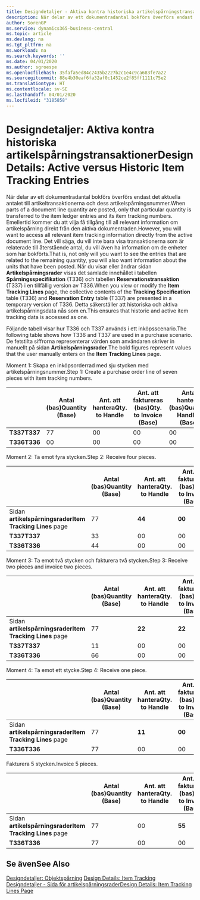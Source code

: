 ```yaml
---
title: Designdetaljer - Aktiva kontra historiska artikelspårningstransaktioner | Microsoft Docs
description: När delar av ett dokumentradantal bokförs överförs endast det aktuella antalet till artikeltransaktionerna och dess artikelspårningsnummer. Emellertid kommer du att vilja få tillgång till all relevant information om artikelspårning direkt från den aktiva dokumentraden. Det vill säga, du vill inte bara visa transaktionerna som är relaterade till återstående antal, du vill även ha information om de enheter som har bokförts. När du visar eller ändrar sidan **Artikelspårningsrader** visas det samlade innehållet i tabellen **Spårningsspecifikation** (T336) och tabellen **Reservationstransaktion** (T337) i en tillfällig version av T336. Detta säkerställer att historiska och aktiva artikelspårningsdata nås som en.
author: SorenGP
ms.service: dynamics365-business-central
ms.topic: article
ms.devlang: na
ms.tgt_pltfrm: na
ms.workload: na
ms.search.keywords: ''
ms.date: 04/01/2020
ms.author: sgroespe
ms.openlocfilehash: 35fafa5ed84c2435b2227b2c1e4c9ca683fe7a22
ms.sourcegitcommit: 88e4b30eaf6fa32af0c1452ce2f85ff1111c75e2
ms.translationtype: HT
ms.contentlocale: sv-SE
ms.lasthandoff: 04/01/2020
ms.locfileid: "3185858"
---
```

# <a name="design-details-active-versus-historic-item-tracking-entries"></a><span data-ttu-id="6744e-107">Designdetaljer: Aktiva kontra historiska artikelspårningstransaktioner</span><span class="sxs-lookup"><span data-stu-id="6744e-107">Design Details: Active versus Historic Item Tracking Entries</span></span>
<span data-ttu-id="6744e-108">När delar av ett dokumentradantal bokförs överförs endast det aktuella antalet till artikeltransaktionerna och dess artikelspårningsnummer.</span><span class="sxs-lookup"><span data-stu-id="6744e-108">When parts of a document line quantity are posted, only that particular quantity is transferred to the item ledger entries and its item tracking numbers.</span></span> <span data-ttu-id="6744e-109">Emellertid kommer du att vilja få tillgång till all relevant information om artikelspårning direkt från den aktiva dokumentraden.</span><span class="sxs-lookup"><span data-stu-id="6744e-109">However, you will want to access all relevant item tracking information directly from the active document line.</span></span> <span data-ttu-id="6744e-110">Det vill säga, du vill inte bara visa transaktionerna som är relaterade till återstående antal, du vill även ha information om de enheter som har bokförts.</span><span class="sxs-lookup"><span data-stu-id="6744e-110">That is, not only will you want to see the entries that are related to the remaining quantity, you will also want information about the units that have been posted.</span></span> <span data-ttu-id="6744e-111">När du visar eller ändrar sidan **Artikelspårningsrader** visas det samlade innehållet i tabellen **Spårningsspecifikation** (T336) och tabellen **Reservationstransaktion** (T337) i en tillfällig version av T336.</span><span class="sxs-lookup"><span data-stu-id="6744e-111">When you view or modify the **Item Tracking Lines** page, the collective contents of the **Tracking Specification** table (T336) and **Reservation Entry** table (T337) are presented in a temporary version of T336.</span></span> <span data-ttu-id="6744e-112">Detta säkerställer att historiska och aktiva artikelspårningsdata nås som en.</span><span class="sxs-lookup"><span data-stu-id="6744e-112">This ensures that historic and active item tracking data is accessed as one.</span></span>  

 <span data-ttu-id="6744e-113">Följande tabell visar hur T336 och T337 används i ett inköpsscenario.</span><span class="sxs-lookup"><span data-stu-id="6744e-113">The following table shows how T336 and T337 are used in a purchase scenario.</span></span> <span data-ttu-id="6744e-114">De fetstilta siffrorna representerar värden som användaren skriver in manuellt på sidan **Artikelspårningsrader**.</span><span class="sxs-lookup"><span data-stu-id="6744e-114">The bold figures represent values that the user manually enters on the **Item Tracking Lines** page.</span></span>  

 <span data-ttu-id="6744e-115">Moment 1: Skapa en inköpsorderrad med sju stycken med artikelspårningsnummer.</span><span class="sxs-lookup"><span data-stu-id="6744e-115">Step 1: Create a purchase order line of seven pieces with item tracking numbers.</span></span>  

||<span data-ttu-id="6744e-116">**Antal (bas)**</span><span class="sxs-lookup"><span data-stu-id="6744e-116">**Quantity (Base)**</span></span>|<span data-ttu-id="6744e-117">**Ant. att hantera**</span><span class="sxs-lookup"><span data-stu-id="6744e-117">**Qty. to Handle**</span></span>|<span data-ttu-id="6744e-118">**Ant. att faktureras (bas)**</span><span class="sxs-lookup"><span data-stu-id="6744e-118">**Qty. to Invoice (Base)**</span></span>|<span data-ttu-id="6744e-119">**Antal hanterat (bas)**</span><span class="sxs-lookup"><span data-stu-id="6744e-119">**Quantity Handled (Base)**</span></span>|<span data-ttu-id="6744e-120">**Antal fakturerat (bas)**</span><span class="sxs-lookup"><span data-stu-id="6744e-120">**Quantity Invoiced (Base)**</span></span>|  
|-|----------------------------------------------|--------------------------------------------|------------------------------------------------------|-------------------------------------------------------|--------------------------------------------------------|  
|<span data-ttu-id="6744e-121">**T337**</span><span class="sxs-lookup"><span data-stu-id="6744e-121">**T337**</span></span>|<span data-ttu-id="6744e-122">7</span><span class="sxs-lookup"><span data-stu-id="6744e-122">7</span></span>|<span data-ttu-id="6744e-123">0</span><span class="sxs-lookup"><span data-stu-id="6744e-123">0</span></span>|<span data-ttu-id="6744e-124">0</span><span class="sxs-lookup"><span data-stu-id="6744e-124">0</span></span>|<span data-ttu-id="6744e-125">0</span><span class="sxs-lookup"><span data-stu-id="6744e-125">0</span></span>|<span data-ttu-id="6744e-126">0</span><span class="sxs-lookup"><span data-stu-id="6744e-126">0</span></span>|  
|<span data-ttu-id="6744e-127">**T336**</span><span class="sxs-lookup"><span data-stu-id="6744e-127">**T336**</span></span>|<span data-ttu-id="6744e-128">0</span><span class="sxs-lookup"><span data-stu-id="6744e-128">0</span></span>|<span data-ttu-id="6744e-129">0</span><span class="sxs-lookup"><span data-stu-id="6744e-129">0</span></span>|<span data-ttu-id="6744e-130">0</span><span class="sxs-lookup"><span data-stu-id="6744e-130">0</span></span>|<span data-ttu-id="6744e-131">0</span><span class="sxs-lookup"><span data-stu-id="6744e-131">0</span></span>|<span data-ttu-id="6744e-132">0</span><span class="sxs-lookup"><span data-stu-id="6744e-132">0</span></span>|  

 <span data-ttu-id="6744e-133">Moment 2: Ta emot fyra stycken.</span><span class="sxs-lookup"><span data-stu-id="6744e-133">Step 2: Receive four pieces.</span></span>  

||<span data-ttu-id="6744e-134">**Antal (bas)**</span><span class="sxs-lookup"><span data-stu-id="6744e-134">**Quantity (Base)**</span></span>|<span data-ttu-id="6744e-135">**Ant. att hantera**</span><span class="sxs-lookup"><span data-stu-id="6744e-135">**Qty. to Handle**</span></span>|<span data-ttu-id="6744e-136">**Ant. att faktureras (bas)**</span><span class="sxs-lookup"><span data-stu-id="6744e-136">**Qty. to Invoice (Base)**</span></span>|<span data-ttu-id="6744e-137">**Antal hanterat (bas)**</span><span class="sxs-lookup"><span data-stu-id="6744e-137">**Quantity Handled (Base)**</span></span>|<span data-ttu-id="6744e-138">**Antal fakturerat (bas)**</span><span class="sxs-lookup"><span data-stu-id="6744e-138">**Quantity Invoiced (Base)**</span></span>|  
|-|----------------------------------------------|--------------------------------------------|------------------------------------------------------|-------------------------------------------------------|--------------------------------------------------------|  
|<span data-ttu-id="6744e-139">Sidan **artikelspårningsrader**</span><span class="sxs-lookup"><span data-stu-id="6744e-139">**Item Tracking Lines** page</span></span>|<span data-ttu-id="6744e-140">7</span><span class="sxs-lookup"><span data-stu-id="6744e-140">7</span></span>|<span data-ttu-id="6744e-141">**4**</span><span class="sxs-lookup"><span data-stu-id="6744e-141">**4**</span></span>|<span data-ttu-id="6744e-142">**0**</span><span class="sxs-lookup"><span data-stu-id="6744e-142">**0**</span></span>|<span data-ttu-id="6744e-143">0</span><span class="sxs-lookup"><span data-stu-id="6744e-143">0</span></span>|<span data-ttu-id="6744e-144">0</span><span class="sxs-lookup"><span data-stu-id="6744e-144">0</span></span>|  
|<span data-ttu-id="6744e-145">**T337**</span><span class="sxs-lookup"><span data-stu-id="6744e-145">**T337**</span></span>|<span data-ttu-id="6744e-146">3</span><span class="sxs-lookup"><span data-stu-id="6744e-146">3</span></span>|<span data-ttu-id="6744e-147">0</span><span class="sxs-lookup"><span data-stu-id="6744e-147">0</span></span>|<span data-ttu-id="6744e-148">0</span><span class="sxs-lookup"><span data-stu-id="6744e-148">0</span></span>|<span data-ttu-id="6744e-149">0</span><span class="sxs-lookup"><span data-stu-id="6744e-149">0</span></span>|<span data-ttu-id="6744e-150">0</span><span class="sxs-lookup"><span data-stu-id="6744e-150">0</span></span>|  
|<span data-ttu-id="6744e-151">**T336**</span><span class="sxs-lookup"><span data-stu-id="6744e-151">**T336**</span></span>|<span data-ttu-id="6744e-152">4</span><span class="sxs-lookup"><span data-stu-id="6744e-152">4</span></span>|<span data-ttu-id="6744e-153">0</span><span class="sxs-lookup"><span data-stu-id="6744e-153">0</span></span>|<span data-ttu-id="6744e-154">0</span><span class="sxs-lookup"><span data-stu-id="6744e-154">0</span></span>|<span data-ttu-id="6744e-155">4</span><span class="sxs-lookup"><span data-stu-id="6744e-155">4</span></span>|<span data-ttu-id="6744e-156">0</span><span class="sxs-lookup"><span data-stu-id="6744e-156">0</span></span>|  

 <span data-ttu-id="6744e-157">Moment 3: Ta emot två stycken och fakturera två stycken.</span><span class="sxs-lookup"><span data-stu-id="6744e-157">Step 3: Receive two pieces and invoice two pieces.</span></span>  

||<span data-ttu-id="6744e-158">**Antal (bas)**</span><span class="sxs-lookup"><span data-stu-id="6744e-158">**Quantity (Base)**</span></span>|<span data-ttu-id="6744e-159">**Ant. att hantera**</span><span class="sxs-lookup"><span data-stu-id="6744e-159">**Qty. to Handle**</span></span>|<span data-ttu-id="6744e-160">**Ant. att faktureras (bas)**</span><span class="sxs-lookup"><span data-stu-id="6744e-160">**Qty. to Invoice (Base)**</span></span>|<span data-ttu-id="6744e-161">**Antal hanterat (bas)**</span><span class="sxs-lookup"><span data-stu-id="6744e-161">**Quantity Handled (Base)**</span></span>|<span data-ttu-id="6744e-162">**Antal fakturerat (bas)**</span><span class="sxs-lookup"><span data-stu-id="6744e-162">**Quantity Invoiced (Base)**</span></span>|  
|-|----------------------------------------------|--------------------------------------------|------------------------------------------------------|-------------------------------------------------------|--------------------------------------------------------|  
|<span data-ttu-id="6744e-163">Sidan **artikelspårningsrader**</span><span class="sxs-lookup"><span data-stu-id="6744e-163">**Item Tracking Lines** page</span></span>|<span data-ttu-id="6744e-164">7</span><span class="sxs-lookup"><span data-stu-id="6744e-164">7</span></span>|<span data-ttu-id="6744e-165">**2**</span><span class="sxs-lookup"><span data-stu-id="6744e-165">**2**</span></span>|<span data-ttu-id="6744e-166">**2**</span><span class="sxs-lookup"><span data-stu-id="6744e-166">**2**</span></span>|<span data-ttu-id="6744e-167">4</span><span class="sxs-lookup"><span data-stu-id="6744e-167">4</span></span>|<span data-ttu-id="6744e-168">0</span><span class="sxs-lookup"><span data-stu-id="6744e-168">0</span></span>|  
|<span data-ttu-id="6744e-169">**T337**</span><span class="sxs-lookup"><span data-stu-id="6744e-169">**T337**</span></span>|<span data-ttu-id="6744e-170">1</span><span class="sxs-lookup"><span data-stu-id="6744e-170">1</span></span>|<span data-ttu-id="6744e-171">0</span><span class="sxs-lookup"><span data-stu-id="6744e-171">0</span></span>|<span data-ttu-id="6744e-172">0</span><span class="sxs-lookup"><span data-stu-id="6744e-172">0</span></span>|<span data-ttu-id="6744e-173">0</span><span class="sxs-lookup"><span data-stu-id="6744e-173">0</span></span>|<span data-ttu-id="6744e-174">0</span><span class="sxs-lookup"><span data-stu-id="6744e-174">0</span></span>|  
|<span data-ttu-id="6744e-175">**T336**</span><span class="sxs-lookup"><span data-stu-id="6744e-175">**T336**</span></span>|<span data-ttu-id="6744e-176">6</span><span class="sxs-lookup"><span data-stu-id="6744e-176">6</span></span>|<span data-ttu-id="6744e-177">0</span><span class="sxs-lookup"><span data-stu-id="6744e-177">0</span></span>|<span data-ttu-id="6744e-178">0</span><span class="sxs-lookup"><span data-stu-id="6744e-178">0</span></span>|<span data-ttu-id="6744e-179">6</span><span class="sxs-lookup"><span data-stu-id="6744e-179">6</span></span>|<span data-ttu-id="6744e-180">2</span><span class="sxs-lookup"><span data-stu-id="6744e-180">2</span></span>|  

 <span data-ttu-id="6744e-181">Moment 4: Ta emot ett stycke.</span><span class="sxs-lookup"><span data-stu-id="6744e-181">Step 4: Receive one piece.</span></span>  

||<span data-ttu-id="6744e-182">**Antal (bas)**</span><span class="sxs-lookup"><span data-stu-id="6744e-182">**Quantity (Base)**</span></span>|<span data-ttu-id="6744e-183">**Ant. att hantera**</span><span class="sxs-lookup"><span data-stu-id="6744e-183">**Qty. to Handle**</span></span>|<span data-ttu-id="6744e-184">**Ant. att faktureras (bas)**</span><span class="sxs-lookup"><span data-stu-id="6744e-184">**Qty. to Invoice (Base)**</span></span>|<span data-ttu-id="6744e-185">**Antal hanterat (bas)**</span><span class="sxs-lookup"><span data-stu-id="6744e-185">**Quantity Handled (Base)**</span></span>|<span data-ttu-id="6744e-186">**Antal fakturerat (bas)**</span><span class="sxs-lookup"><span data-stu-id="6744e-186">**Quantity Invoiced (Base)**</span></span>|  
|-|----------------------------------------------|--------------------------------------------|------------------------------------------------------|-------------------------------------------------------|--------------------------------------------------------|  
|<span data-ttu-id="6744e-187">Sidan **artikelspårningsrader**</span><span class="sxs-lookup"><span data-stu-id="6744e-187">**Item Tracking Lines** page</span></span>|<span data-ttu-id="6744e-188">7</span><span class="sxs-lookup"><span data-stu-id="6744e-188">7</span></span>|<span data-ttu-id="6744e-189">**1**</span><span class="sxs-lookup"><span data-stu-id="6744e-189">**1**</span></span>|<span data-ttu-id="6744e-190">**0**</span><span class="sxs-lookup"><span data-stu-id="6744e-190">**0**</span></span>|<span data-ttu-id="6744e-191">6</span><span class="sxs-lookup"><span data-stu-id="6744e-191">6</span></span>|<span data-ttu-id="6744e-192">2</span><span class="sxs-lookup"><span data-stu-id="6744e-192">2</span></span>|  
|<span data-ttu-id="6744e-193">**T336**</span><span class="sxs-lookup"><span data-stu-id="6744e-193">**T336**</span></span>|<span data-ttu-id="6744e-194">7</span><span class="sxs-lookup"><span data-stu-id="6744e-194">7</span></span>|<span data-ttu-id="6744e-195">0</span><span class="sxs-lookup"><span data-stu-id="6744e-195">0</span></span>|<span data-ttu-id="6744e-196">0</span><span class="sxs-lookup"><span data-stu-id="6744e-196">0</span></span>|<span data-ttu-id="6744e-197">7</span><span class="sxs-lookup"><span data-stu-id="6744e-197">7</span></span>|<span data-ttu-id="6744e-198">2</span><span class="sxs-lookup"><span data-stu-id="6744e-198">2</span></span>|  

 <span data-ttu-id="6744e-199">Fakturera 5 stycken.</span><span class="sxs-lookup"><span data-stu-id="6744e-199">Invoice 5 pieces.</span></span>  

||<span data-ttu-id="6744e-200">**Antal (bas)**</span><span class="sxs-lookup"><span data-stu-id="6744e-200">**Quantity (Base)**</span></span>|<span data-ttu-id="6744e-201">**Ant. att hantera**</span><span class="sxs-lookup"><span data-stu-id="6744e-201">**Qty. to Handle**</span></span>|<span data-ttu-id="6744e-202">**Ant. att faktureras (bas)**</span><span class="sxs-lookup"><span data-stu-id="6744e-202">**Qty. to Invoice (Base)**</span></span>|<span data-ttu-id="6744e-203">**Antal hanterat (bas)**</span><span class="sxs-lookup"><span data-stu-id="6744e-203">**Quantity Handled (Base)**</span></span>|<span data-ttu-id="6744e-204">**Antal fakturerat (bas)**</span><span class="sxs-lookup"><span data-stu-id="6744e-204">**Quantity Invoiced (Base)**</span></span>|  
|-|----------------------------------------------|--------------------------------------------|------------------------------------------------------|-------------------------------------------------------|--------------------------------------------------------|  
|<span data-ttu-id="6744e-205">Sidan **artikelspårningsrader**</span><span class="sxs-lookup"><span data-stu-id="6744e-205">**Item Tracking Lines** page</span></span>|<span data-ttu-id="6744e-206">7</span><span class="sxs-lookup"><span data-stu-id="6744e-206">7</span></span>|<span data-ttu-id="6744e-207">0</span><span class="sxs-lookup"><span data-stu-id="6744e-207">0</span></span>|<span data-ttu-id="6744e-208">**5**</span><span class="sxs-lookup"><span data-stu-id="6744e-208">**5**</span></span>|<span data-ttu-id="6744e-209">7</span><span class="sxs-lookup"><span data-stu-id="6744e-209">7</span></span>|<span data-ttu-id="6744e-210">2</span><span class="sxs-lookup"><span data-stu-id="6744e-210">2</span></span>|  
|<span data-ttu-id="6744e-211">**T336**</span><span class="sxs-lookup"><span data-stu-id="6744e-211">**T336**</span></span>|<span data-ttu-id="6744e-212">7</span><span class="sxs-lookup"><span data-stu-id="6744e-212">7</span></span>|<span data-ttu-id="6744e-213">0</span><span class="sxs-lookup"><span data-stu-id="6744e-213">0</span></span>|<span data-ttu-id="6744e-214">0</span><span class="sxs-lookup"><span data-stu-id="6744e-214">0</span></span>|<span data-ttu-id="6744e-215">7</span><span class="sxs-lookup"><span data-stu-id="6744e-215">7</span></span>|<span data-ttu-id="6744e-216">7</span><span class="sxs-lookup"><span data-stu-id="6744e-216">7</span></span>|  

## <a name="see-also"></a><span data-ttu-id="6744e-217">Se även</span><span class="sxs-lookup"><span data-stu-id="6744e-217">See Also</span></span>  
 <span data-ttu-id="6744e-218">[Designdetaljer: Objektspårning](design-details-item-tracking.md) </span><span class="sxs-lookup"><span data-stu-id="6744e-218">[Design Details: Item Tracking](design-details-item-tracking.md) </span></span>  
 [<span data-ttu-id="6744e-219">Designdetaljer - Sida för artikelspårningsrader</span><span class="sxs-lookup"><span data-stu-id="6744e-219">Design Details: Item Tracking Lines Page</span></span>](design-details-item-tracking-lines-window.md)
